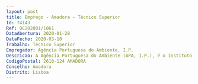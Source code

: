 ```yaml
--- 
layout: post
title: Emprego - Amadora - Técnico Superior
Id: 74143
Ref: OE202001/1061
DataAbertura: 2020-01-28
DataFecho: 2020-03-10
Trabalho: Técnico Superior
Empregador: Agência Portuguesa do Ambiente, I.P.
Descricao: A Agência Portuguesa do Ambiente (APA, I.P.), é o instituto público que promove o desenvolvimento sustentável e a valorização ambiental em Portugal. Os cerca de 500 mil utilizadores das plataformas informáticas da APA, esperam que elas estejam permanentemente disponíveis, seja para saber a qualidade do ar, para obter uma licença, ou para cumprir alguma obrigação ambiental que decorra da sua atividade. A APA, I.P., através do seu Departamento de Tecnologias e Sistemas de Informação, promove ativamente a transformação digital dos seus processos de negócio e necessita de reforçar a sua equipa.Em conformidade com o estabelecido no Mapa de Pessoal, as funções a exercer são as enquadráveis no conteúdo funcional da carreira de especialista de informática ou carreira geral de técnico superior e o posto de trabalho caracteriza se pela posse das seguintes qualificações  •	Experiência em Análise de Dados e Tecnologias de Informação •	Experiência em desenvolvimento aplicacional (preferencialmente, Java, Python, Net e PHP) •	Experiência em Design de interfaces (UI e UX) •	Experiência em integração e desenvolvimento contínuo.
CodigoPostal: 2610-124 AMADORA
Concelho: Amadora
Distrito: Lisboa
--- 
```

